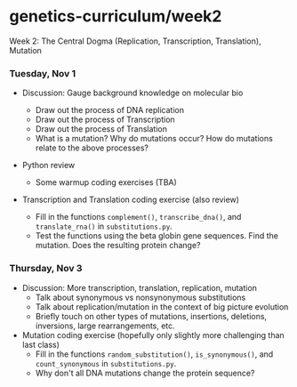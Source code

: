 # genetics-curriculum/week2
Week 2: The Central Dogma (Replication, Transcription, Translation), Mutation  

### Tuesday, Nov 1
- Discussion: Gauge background knowledge on molecular bio
  + Draw out the process of DNA replication
  + Draw out the process of Transcription
  + Draw out the process of Translation
  + What is a mutation? Why do mutations occur? How do mutations relate to the above processes?  

- Python review
  + Some warmup coding exercises (TBA)  

- Transcription and Translation coding exercise (also review)
  + Fill in the functions `complement()`, `transcribe_dna()`, and `translate_rna()` in `substitutions.py`.
  + Test the functions using the beta globin gene sequences. Find the mutation. Does the resulting protein change?

### Thursday, Nov 3
- Discussion: More transcription, translation, replication, mutation  
  + Talk about synonymous vs nonsynonymous substitutions  
  + Talk about replication/mutation in the context of big picture evolution  
  + Briefly touch on other types of mutations, insertions, deletions, inversions, large rearrangements, etc.  
- Mutation coding exercise (hopefully only slightly more challenging than last class)  
  + Fill in the functions `random_substitution()`, `is_synonymous()`, and `count_synonymous` in `substitutions.py`.  
  + Why don't all DNA mutations change the protein sequence?  
